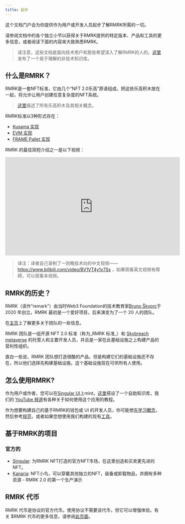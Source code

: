 ```yaml
---
title: 起步
---
```


这个文档门户会为你提供作为用户或开发人员起步了解RMRK所需的一切。

请参阅文档中的各个独立小节以获得关于RMRK提供的特定版本、产品和工具的更多信息，或者阅读下面的内容来大致熟悉RMRK。

> 请注意，这些文档是面向技术用户和那些希望深入了解RMRK的人的。[这里](https://coda.io/@rmrk/faq)发布了一个易于理解的非技术知识库。

## 什么是RMRK？

RMRK是一套NFT标准，它由几个“NFT 2.0乐高”原语组成。把这些乐高积木放在一起，将允许让用户创建任意复杂度的NFT系统。

> [这里](/concepts)描述了所有乐高积木及其相关概念。

RMRK标准以3种形式存在：

- [Kusama 实现](/rmrk2)
- [EVM 实现](/evm)
- [FRAME Pallet 实现](/pallets)

RMRK 的最佳简短介绍之一是以下视频：

<iframe width="560" height="315" src="https://www.youtube.com/embed/YX5sTLtqCa4" title="YouTube video player" frameborder="0" allow="accelerometer; autoplay; clipboard-write; encrypted-media; gyroscope; picture-in-picture" allowfullscreen></iframe>

> 译注：译者自己录制了一则略技术向的中文视频——https://www.bilibili.com/video/BV1VT4y1v7Ss ，如果观看英文视频有障碍，可以观看本视频。

## RMRK的历史？

RMRK（读作“remark”）由当时Web3 Foundation的技术教育家[Bruno Škvorc](https://twitter.com/bitfalls)于 2020 年创立。RMRK 最初是一个爱好项目，后来演变为了一个 20 人的团队。

在[主页](https://rmrk.app)上了解更多关于团队的一些信息。

RMRK 团队是一组开源 NFT 2.0 标准（称为_RMRK 标准_）和 [Skybreach metaverse](https://skybreach.app) 的托管人和主要开发人员，并且是一家在此基础设施之上构建产品的营利性组织。

直白一些说，RMRK 团队想打造很酷的产品，但是构建它们的基础设施还不存在，所以他们选择先构建基础设施。这个基础设施现在可供所有人使用。

## 怎么使用RMRK?

作为用户或作者，您可以在[Singular UI](https://singular.app)上mint。[这里](https://coda.io/@rmrk/faq)搭设了一个自助知识库，我们的 [YouTube 频道](https://url.rmrk.app/yt)有各种关于如何使用这个应用的教程。

作为想要构建自己的基于RMRK的钱包或 UI 的开发人员，你可能想[先学习概念](/concepts)，然后参考[规范](https://github.com/rmrk-team/rmrk-spec)，或者如果您想使用我们构建的现有[工具](https://github.com/rmrk-team/rmrk-tools)。

## 基于RMRK的项目

### 官方的

- [Singular](https://singular.app): 为RMRK NFT打造的官方NFT市场，在这里创造和买卖更先进的NFT。
- [Kanaria](https://kanaria.rmrk.app): NFT小鸟，可以穿戴其他独立的NFT，装备或卸载物品，并拥有多种资源 - RMRK 2.0 的第一个生产演示

## RMRK 代币

RMRK 代币是协议的官方代币。使用协议不需要该代币，但它可以增强体验。有关 $RMRK 代币的更多信息，请参阅[此页面](https://singular.app/tokens)。